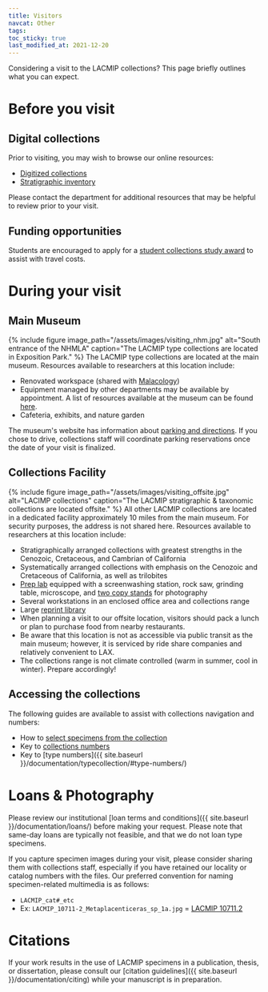 ```yaml
---
title: Visitors
navcat: Other
tags:
toc_sticky: true
last_modified_at: 2021-12-20
---
```


Considering a visit to the LACMIP collections? This page briefly outlines what you can expect.

# Before you visit
## Digital collections
Prior to visiting, you may wish to browse our online resources:
- [Digitized collections](https://doi.org/10.15468/6nxzen)
- [Stratigraphic inventory](https://collections.nhm.org/invertebrate-paleontology-inventory/)

Please contact the department for additional resources that may be helpful to review prior to your visit. 

## Funding opportunities
Students are encouraged to apply for a [student collections study award](https://nhm.org/student-collections-study-award) to assist with travel costs.

# During your visit
## Main Museum
{% include figure image_path="/assets/images/visiting_nhm.jpg" alt="South entrance of the NHMLA" caption="The LACMIP type collections are located in Exposition Park." %}
The LACMIP type collections are located at the main museum. Resources available to researchers at this location include:
- Renovated workspace (shared with [Malacology](https://nhm.org/research-collections/departments-and-programs/malacology))
- Equipment managed by other departments may be available by appointment. A list of resources available at the museum can be found [here](https://nhm.org/research-collections/tools-and-services).
- Cafeteria, exhibits, and nature garden

The museum's website has information about [parking and directions](https://nhm.org/plan-your-visit/visitor-information). If you chose to drive, collections staff will coordinate parking reservations once the date of your visit is finalized.

## Collections Facility
{% include figure image_path="/assets/images/visiting_offsite.jpg" alt="LACIMP collections" caption="The LACMIP stratigraphic & taxonomic collections are located offsite." %}
All other LACMIP collections are located in a dedicated facility approximately 10 miles from the main museum. For security purposes, the address is not shared here. Resources available to researchers at this location include:
- Stratigraphically arranged collections with greatest strengths in the Cenozoic, Cretaceous, and Cambrian of California
- Systematically arranged collections with emphasis on the Cenozoic and Cretaceous of California, as well as trilobites
- [Prep lab](https://lacmip.github.io/emu/assets/images/visiting_preplab.jpg) equipped with a screenwashing station, rock saw, grinding table, microscope, and [two copy stands](https://lacmip.github.io/emu/assets/images/visiting_copystand.jpg) for photography
- Several workstations in an enclosed office area and collections range
- Large [reprint library](https://lacmip.github.io/emu/assets/images/visiting_library.jpg)
- When planning a visit to our offsite location, visitors should pack a lunch or plan to purchase food from nearby restaurants.
- Be aware that this location is not as accessible via public transit as the main museum; however, it is serviced by ride share companies and relatively convenient to LAX.
- The collections range is not climate controlled (warm in summer, cool in winter). Prepare accordingly!

## Accessing the collections
The following guides are available to assist with collections navigation and numbers:
- How to [select specimens from the collection](https://lacmip.github.io/emu/assets/images/visiting_collectionsnavigation.jpg)
- Key to [collections numbers](https://lacmip.github.io/emu/assets/images/visiting_collectionsnumbers.jpg)
- Key to [type numbers]({{ site.baseurl }}/documentation/typecollection/#type-numbers/)

# Loans & Photography
Please review our institutional [loan terms and conditions]({{ site.baseurl }}/documentation/loans/) before making your request. Please note that same-day loans are typically not feasible, and that we do not loan type specimens.

If you capture specimen images during your visit, please consider sharing them with collections staff, especially if you have retained our locality or catalog numbers with the files. Our preferred convention for naming specimen-related multimedia is as follows:
- `LACMIP_cat#_etc`
- Ex: `LACMIP_10711-2_Metaplacenticeras_sp_1a.jpg` = [LACMIP 10711.2](http://digitalgallery.nhm.org:8085/invertpaleo_nhm/#/asset/646178)

# Citations
If your work results in the use of LACMIP specimens in a publication, thesis, or dissertation, please consult our [citation guidelines]({{ site.baseurl }}/documentation/citing) while your manuscript is in preparation.
